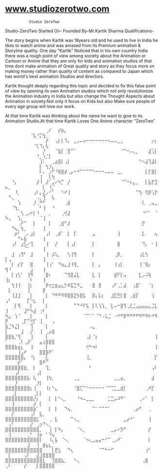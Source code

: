 # www.studiozerotwo.com
               Studio ZeroTwo

Studio-ZeroTwo
Started On-
Founded By-Mr.Kartik Sharma
Qualifications-

The story begins when Kartik was 18years old and he used to live in India
he likes to watch anime and was amazed from its Premium animation & Storyline quality.
One day "Kartik" Noticed that in his own country India there was a rough point
of view among society about the Animation or Cartoon or Anime that they are only for kids
and animation studios of that time dont make animation of Great quality and story as they focus
more on making money rather than quality of content as compared to Japan which has world's best animation Studios
and directors.

Kartik thought deeply regarding this topic and decided to fix this false point of view by opening its own Animation studios
which not only revolutionize the Animation industry in India but also change the Thought Aspects
about Animation in society.Not only it focus on Kids but also Make sure people of every age group will
love our work.

At that time Kartik was thinking about the name he want to give to its Animation Studio.At that time
Kartik Loves One Anime character "ZeroTwo" 

⠀⠀⠀⠀⠀⠀⠀⠀⠀⠀⠀⠀⠀⢀⠎⠀⠀⡞⡷⡄⠀⠀⠀⠀⠀⠀⠀⠀⠀⠀⠀⠀⠀⠀⠀⠀⠀⠀⠀⠀⠀⠀⠀⠀⠀⠀⠀⠀⠀⠀⠀⠀⠀⠀⠀⠀⠀⠈⢧⠘⡍⢳⡀⠀⠀
⠀⠀⠀⠀⠀⠀⠀⠀⠀⠀⠀⠀⠀⡞⠀⠀⢠⡇⡇⠹⡄⠀⣀⡠⠤⠴⠒⠒⠒⠒⠒⠒⠒⠢⠤⠤⣀⣀⠀⠀⠀⠀⠀⠀⠀⠀⠀⡔⡆⠀⠀⠀⠀⠀⠀⠀⠀⠀⠈⢇⠹⡄⢧⠀⠀
⠀⠀⠀⠀⠀⠀⠀⠀⠀⠀⠀⠀⡜⠀⠀⠀⠈⣷⡇⠀⣻⠉⠁⠀⠀⠀⠀⠀⠀⠀⠀⠀⠀⠀⠀⠀⠀⠈⠉⠒⠤⢄⡀⠀⠀⠀⣼⢡⡇⠀⠀⠀⠀⠀⠀⠀⠀⠀⠀⠘⡀⠱⡈⡇⠀
⠀⠀⠀⠀⠀⠀⠀⠀⠀⠀⠀⢸⠅⠀⠀⢀⣴⣿⡇⢠⡇⠀⠀⠀⠀⠀⠀⠀⠀⠀⠀⠀⠀⠀⠀⠀⠀⠀⠀⠀⠀⠀⠀⠑⠢⣼⢹⣼⡇⠀⠀⠀⠀⠀⠀⠀⠀⠀⠀⠀⡇⠀⢳⡸⡄
⠀⠀⠀⠀⠀⠀⠀⠀⠀⠀⠀⠇⠄⠀⡰⠋⠘⢿⣿⡾⢀⡤⠒⠚⠉⠉⠉⠉⠑⠒⠒⠒⠤⠤⠤⠀⣀⡀⠀⠀⠀⠀⠀⠀⠀⡇⡏⣿⡇⠀⠀⠀⠀⠀⠀⠀⠀⠀⠀⠀⢸⠀⠀⢇⢳
⠀⠀⠘⡄⠀⠀⠀⠀⠀⠀⡼⠸⠀⡼⠁⣠⠔⠳⡉⠀⡜⠀⠀⠀⠀⠀⠀⠀⠀⠀⠀⠀⠀⠀⠀⠀⠀⠈⠉⠒⠦⣄⡀⠀⠀⡇⣧⡟⣹⠦⡀⠀⠀⠀⠀⠀⠀⠀⠀⠀⠀⡇⠀⠸⡈
⠀⠀⠀⠸⡀⠀⠀⠀⠀⢠⠇⡄⣜⡠⠊⠁⠀⠀⠑⠞⢸⠀⠀⠀⠀⠀⠀⠀⠀⠀⠀⠀⠀⠀⠀⠀⠀⠀⠀⠀⠀⠀⠉⢳⠀⢻⡿⢡⡟⠀⠙⢄⠀⠀⠀⠀⠀⠀⠀⠠⡀⢹⠀⠀⢧
⠀⠀⠀⠀⢱⠀⠀⠀⠀⡸⢀⠛⠋⠀⠀⠀⠀⠀⠀⢀⣾⠀⠀⠀⠀⠀⠀⠀⠀⠀⠀⠀⠀⠀⠀⠀⠀⠀⠀⠀⠀⠀⠀⠀⢇⠀⢀⢤⣀⠀⠀⠈⢳⡀⠀⠀⠀⠀⠀⠀⠃⢸⠀⠀⠘
⠀⠀⠀⠀⠀⢣⢀⡠⠖⡇⠸⠀⠀⠀⡀⠀⠀⠀⢀⢞⣼⠀⠀⠀⠀⠀⠀⠀⠀⠀⠀⠀⠀⠀⠀⠀⠀⠀⠀⠀⠀⠀⠀⠀⠘⠊⠁⠀⠈⠳⢄⠀⠀⢱⡀⠀⠀⠀⠀⠀⠈⢸⠀⠀⠀
⠀⠀⠀⠀⢀⠞⠉⠀⠀⡇⠀⠀⠀⠀⡇⠀⠀⢀⣾⠋⡼⠀⠀⠀⠀⠀⠀⠀⠀⠀⠀⠀⠀⠀⠀⠀⠀⠀⠀⠀⠀⠀⠀⠀⡟⠀⠀⠀⠀⠀⠀⠙⢦⡀⢳⡀⠀⠀⠀⠀⠀⢸⠀⠀⠀
⠀⠀⠀⡶⠃⠀⢀⠄⣰⡇⠀⠀⠀⢠⠇⠀⢀⡾⠁⠀⡇⠀⡏⠀⠀⠀⠀⠀⣠⠀⠀⠀⠀⠀⠀⠀⢸⠀⠀⠀⠀⠀⠀⠀⣇⠀⠀⠀⢦⠀⠀⠀⠀⠙⠦⣷⠀⠀⠀⠀⠀⢸⠀⠀⠀
⠀⠀⢠⠇⠀⣰⣣⠔⢹⠀⠀⠀⠀⢸⠀⠀⡜⠀⠀⠀⡇⢠⡇⠀⠀⠀⠀⠀⡇⠀⠀⠀⠀⠀⠀⠀⣿⠀⠀⠀⠀⠀⠀⠀⠹⡄⠀⠂⢸⠀⠀⠀⠀⠀⠀⠈⠁⠀⠀⠀⠀⢸⠀⠀⠀
⠀⠀⣸⠀⢠⢻⠃⠀⣸⠀⠀⠀⠀⢸⠀⡼⢥⡀⠀⠀⢣⢸⢻⠀⠀⠀⠀⠀⡇⠀⠀⠀⠀⠀⠀⢀⡿⡀⠀⠀⠀⠀⠀⢠⣇⢳⠀⠀⠀⡇⢠⠀⠀⠀⠀⠀⠀⠀⠀⠀⠀⢸⠀⠀⠀
⠀⠀⡇⠀⡎⡏⠀⠀⣿⠀⠀⠀⠀⢸⢰⠁⠀⠙⢶⣄⣸⠸⢻⡀⠀⠀⠀⠀⡇⠀⡄⠀⠀⠀⠀⢸⢰⡇⠀⠀⠀⠀⠀⢸⠈⢿⡆⠀⠀⢻⠘⠀⠀⠀⠀⠀⠀⣰⠀⠀⠀⢸⠀⠀⠀
⠀⠀⡇⢰⢣⠁⠀⢸⠻⠀⠀⠀⠀⣿⠆⠀⠀⠀⠀⠉⢻⣿⣬⣇⠀⠀⠀⠀⣇⠀⡇⠀⠀⠀⠀⣾⠏⡇⢤⠀⠀⠀⠀⣇⡠⠬⢷⠀⠀⢸⡆⠀⠀⠀⠀⠀⠀⠇⠀⠀⠀⢸⠀⠀⠀
⠀⠀⢳⢸⢸⠀⠀⢸⡆⠀⠀⠀⠀⡿⢖⣒⣶⣤⣄⡓⠾⣯⣙⠺⣀⠀⠀⠀⣿⠀⣿⠀⠀⠀⢠⠏⢀⡁⣼⠀⠀⢠⣿⠁⠀⠀⠈⡆⠀⠀⡇⠀⠀⠀⠀⠀⢸⠀⠀⠀⠀⡿⠀⠀⠀
⠀⠀⢸⣸⣸⠀⠀⠀⡇⠀⠀⠀⠀⡇⠀⠙⠛⠛⠻⠿⣿⣿⣝⡳⣿⣧⠀⠀⡿⡄⡧⡆⠀⠀⣸⣏⣛⡇⣿⠀⢀⣾⡏⠀⠀⠀⠀⢱⠀⢠⠃⠀⠀⠀⠀⠀⡏⠑⣆⠀⠀⡇⠀⠀⠀
⠀⠀⠀⡇⢻⠀⠀⠀⡇⠀⠀⠀⠀⡇⠀⠀⠀⠀⠀⠀⠀⠀⠉⠙⠚⠏⢧⠀⡇⢇⢱⢱⡀⠀⣇⠤⠒⣿⢻⢀⣎⣈⣠⣤⣤⣤⣄⣈⣇⢸⠀⠀⠀⠀⠀⣸⠋⠳⣼⠀⢐⠇⠀⠀⠀
⠳⣄⠀⢱⠈⠀⠀⠀⡇⠀⠀⠀⠀⡇⠀⠀⠀⠀⠀⠀⠀⠀⠀⠀⠀⠈⠉⠁⠁⠈⠙⠠⢥⣈⠀⠐⠚⠛⡿⠛⠛⠛⠛⠻⠛⠻⠗⠚⠻⡟⠀⠀⠀⠀⢀⡏⠉⢚⡏⠀⢸⠀⠀⠀⢠
⣷⣈⠳⣌⡇⠀⠀⠀⢹⠀⠀⠀⠀⡇⠀⠀⠀⠀⠀⠀⠀⠀⠀⠀⠀⠀⠀⠠⣄⠀⠀⠀⠀⠀⠀⠀⠀⠀⠀⠀⠀⠀⠀⠀⠀⠀⠀⠀⠀⡇⠀⠀⠀⠀⣸⠀⠀⡜⠀⠀⢸⠀⢀⡴⣿
⣿⣿⣷⡈⢻⠀⠀⠀⢸⠀⠀⠀⠀⡇⠀⠀⠀⠀⠀⠀⠀⠀⠀⠀⠀⠀⢠⡇⠈⡆⠀⠀⠀⠀⠀⠀⠀⠀⠀⠀⠀⠀⠀⠀⠀⠀⠀⠀⢸⠁⠀⠀⠀⢀⠇⢀⡼⠁⠀⠀⣤⢔⣿⣿⣿
⣿⣿⣿⣷⣶⣆⠀⠀⢸⠀⠀⠀⠀⡇⠀⠀⠀⠀⠀⠀⠀⠀⠀⠀⠀⠀⢚⠓⠲⠇⠀⠀⠀⠀⠀⠀⠀⠀⠀⠀⠀⠀⠀⠀⠀⠀⠀⠀⢸⠀⠀⠀⠀⢸⣠⠞⠀⠀⠀⠀⣿⣿⣿⠟⠁
⣿⣿⣿⣿⣿⣿⡄⠀⠘⡆⠀⠀⠀⣇⠀⠀⠀⠀⠀⠀⠀⠀⠀⠀⠀⠀⢸⡀⠀⠀⠀⠀⠀⠀⠀⠀⠀⠀⠀⠀⠀⠀⠀⠀⠀⠀⠀⠀⡏⠀⠀⠀⠀⡞⠁⠀⠀⠀⠀⠀⣿⠟⠉⠀⠀
⣿⣿⣿⣿⣿⣿⣷⡀⠀⡇⠀⠀⠀⢹⡀⠀⠀⠀⠀⠀⠀⠀⠀⠀⠀⠀⠀⠃⠀⠀⠀⠀⠀⠀⠀⠀⠀⠀⠀⠀⠀⠀⠀⠀⠀⠀⠀⢠⠇⠀⠀⠀⢠⠇⠀⠀⠀⠀⠀⢠⡇⠀⠀⠀⠀
⣿⣿⣿⣿⣿⣿⣿⣧⠀⢧⠀⠀⠀⢸⢳⡀⠀⠀⠀⠀⠀⠀⢀⣀⠀⠀⠀⠀⠀⠀⠀⠀⠀⠀⠀⣀⣀⣴⡀⠀⠀⠀⠀⠀⠀⠀⠀⣼⠀⠀⠀⠀⡸⠀⠀⠀⠀⠀⠀⡸⡇⠀⠀⠀⠀
⣿⣿⣿⣿⣿⣿⣿⣿⡆⢸⠀⠀⠀⠸⡆⠑⣄⠀⠀⠀⠀⠀⠈⣿⢍⠉⠑⠒⠒⠒⠒⠒⠈⠉⢉⣁⣀⣾⡇⠀⠀⠀⠀⠀⠀⢀⠞⡏⠀⠀⠀⢀⡇⠀⠀⠀⠀⠀⢀⡇⡇⠀⠀⠀⠀
⣿⣿⣿⣿⣿⣿⣿⣿⣿⡜⡆⠀⠀⠀⡇⠀⡇⠑⢄⡀⠀⠀⠀⠘⠲⠤⣀⣀⡀⠀⠀⠀⠀⣁⣉⡤⠼⠛⠁⠀⠀⠀⠀⢀⠔⠁⠀⡇⠀⠀⠀⢸⠀⠀⠀⠀⠀⠀⡼⠀⡇⠀⠀⠀⠀
⣿⣿⣿⣿⣿⣿⣿⣿⣿⣷⠁⠀⠀⠀⡇⠀⡇⠀⠀⠙⢦⡀⠀⠀⠀⠀⠀⠀⠉⠁⠉⠉⠉⠁⠀⠀⠀⠀⠀⠀⠀⢀⡴⠋⠀⠀⢀⠀⠀⠀⠀⡎⠀⠀⠀⠀⠀⢠⠇⠀⣧⡀⠀⠀⠀
⣿⣿⣿⣿⣿⣿⣿⣿⣿⣿⣇⠀⠀⠀⢀⠀⣇⠀⠀⠀⠀⠉⠢⣀⠀⠀⠀⠀⠀⠀⠀⠀⠀⠀⠀⠀⠀⠀⣀⡴⠚⠁⠀⠀⠀⠀⢸⠀⠀⠀⢠⠃⠀⠀⠀⠀⠀⡜⠀⢀⡲⠙⠢⡀⠀
⣿⣿⣿⣿⣿⣿⣿⣿⣿⣿⣿⡀⠀⠀⢸⠀⡇⠳⡄⠀⠀⠀⠀⠈⠢⡀⠀⠀⠀⠀⠀⠀⠀⠀⣀⡤⠔⡻⠋⠀⠀⠀⠀⠀⠀⠀⡞⠀⠀⠀⢸⠀⠀⠀⠀⠀⢀⠃⠀⢸⡶⠀⠁⠹⢦
⣿⣿⣿⣿⣿⣿⣿⣿⣿⣿⣿⡇⠀⠀⠸⡄⣧⠀⠈⠢⡀⠀⠀⠀⠀⠈⠲⢄⣀⣤⣤⠒⠊⠉⢀⡠⠞⠁⠀⠀⠀⠀⠀⠀⠀⠀⡇⠀⠀⠀⠀⠀⠀⠀⠀⠀⣸⠀⠀⢸⠀⣾⣦⣆⡈
⣿⣿⣿⣿⣿⣿⣿⣿⣿⣿⣿⣿⠀⠀⠀⡇⣟⣣⠀⠀⠙⢆⠀⠀⠀⠀⠀⠀⠀⠀⠈⠉⠓⠒⠋⠀⠀⠀⠀⠀⠀⠀⠀⠀⠀⢰⠃⠀⠀⠀⡇⠀⠀⠀⠀⢠⠇⠀⠀⣼⣸⣿⣿⣿⣿
⣿⣿⣿⣿⣿⣿⣿⣿⣿⣿⣿⣿⣇⠀⠀⢹⣿⣿⣧⡀⠀⠀⠑⢄⠀⠀⠀⠀⠀⠀⠀⠀⠀⠀⠀⠀⠀⠀⠀⠀⠀⠀⠀⠀⢠⣿⠀⠀⠀⢀⠇⠀⠀⠀⠀⡜⠀⠀⠀⡇⣿⣿⣿⣿⣿
